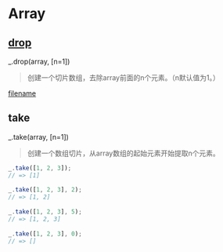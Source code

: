 # Array

## [drop](https://www.html.cn/doc/lodash/#_droparray-n1)

_.drop(array, [n=1])

>  创建一个切片数组，去除array前面的n个元素。（n默认值为1。）

[filename](code/array/drop.js ':include :type=code :fragment=demo')

## take

_.take(array, [n=1])

> 创建一个数组切片，从array数组的起始元素开始提取n个元素。

```js
_.take([1, 2, 3]);
// => [1]
 
_.take([1, 2, 3], 2);
// => [1, 2]
 
_.take([1, 2, 3], 5);
// => [1, 2, 3]
 
_.take([1, 2, 3], 0);
// => []
```
